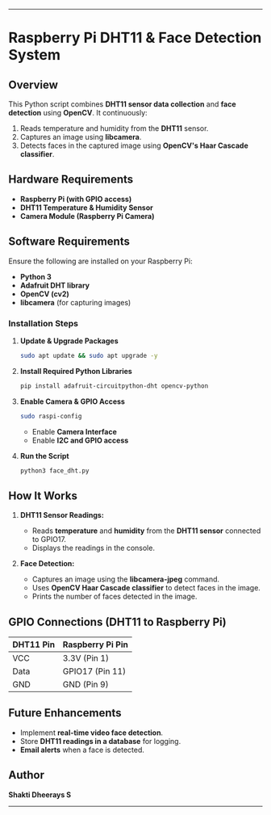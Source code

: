 

---

# **Raspberry Pi DHT11 & Face Detection System**  

## **Overview**  
This Python script combines **DHT11 sensor data collection** and **face detection** using **OpenCV**. It continuously:  
1. Reads temperature and humidity from the **DHT11** sensor.  
2. Captures an image using **libcamera**.  
3. Detects faces in the captured image using **OpenCV's Haar Cascade classifier**.  

## **Hardware Requirements**  
- **Raspberry Pi (with GPIO access)**  
- **DHT11 Temperature & Humidity Sensor**  
- **Camera Module (Raspberry Pi Camera)**  

## **Software Requirements**  
Ensure the following are installed on your Raspberry Pi:  
- **Python 3**  
- **Adafruit DHT library**  
- **OpenCV (cv2)**  
- **libcamera** (for capturing images)  

### **Installation Steps**  
1. **Update & Upgrade Packages**  
   ```sh
   sudo apt update && sudo apt upgrade -y
   ```

2. **Install Required Python Libraries**  
   ```sh
   pip install adafruit-circuitpython-dht opencv-python
   ```

3. **Enable Camera & GPIO Access**  
   ```sh
   sudo raspi-config
   ```
   - Enable **Camera Interface**  
   - Enable **I2C and GPIO access**  

4. **Run the Script**  
   ```sh
   python3 face_dht.py
   ```

## **How It Works**  
1. **DHT11 Sensor Readings:**  
   - Reads **temperature** and **humidity** from the **DHT11 sensor** connected to GPIO17.  
   - Displays the readings in the console.  

2. **Face Detection:**  
   - Captures an image using the **libcamera-jpeg** command.  
   - Uses **OpenCV Haar Cascade classifier** to detect faces in the image.  
   - Prints the number of faces detected in the image.  

## **GPIO Connections (DHT11 to Raspberry Pi)**  
| DHT11 Pin | Raspberry Pi Pin |  
|-----------|-----------------|  
| VCC       | 3.3V (Pin 1)     |  
| Data      | GPIO17 (Pin 11)  |  
| GND       | GND (Pin 9)      |  

## **Future Enhancements**  
- Implement **real-time video face detection**.  
- Store **DHT11 readings in a database** for logging.  
- **Email alerts** when a face is detected.  

## **Author**  
**Shakti Dheerays S**  


---
